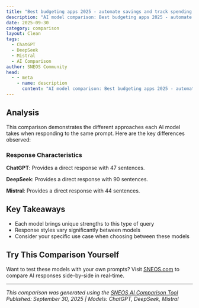 ```yaml
---
title: "Best budgeting apps 2025 - automate savings and track spending effortlessly"
description: "AI model comparison: Best budgeting apps 2025 - automate savings and track spending effortlessly..."
date: 2025-09-30
category: comparison
layout: Clean
tags:
  - ChatGPT
  - DeepSeek
  - Mistral
  - AI Comparison
author: SNEOS Community
head:
  - - meta
    - name: description
      content: "AI model comparison: Best budgeting apps 2025 - automate savings and track spending effortlessly..."
---
```


<ChatComparison
  title="Best budgeting apps 2025 - automate savings and track spending effortlessly"
  prompt="Best budgeting apps 2025 - automate savings and track spending effortlessly"
  :responses='{
    "ChatGPT": "Here are some of the best budgeting apps for 2025 that specialize in automating savings and making expense tracking effortless:\n\n1. **YNAB (You Need A Budget)**\n   - Focuses on giving every dollar a job.\n   - Syncs with your accounts, tracks spending in real time.\n   - Tools to help automate savings goals.\n   - Great for proactive budgeting and financial discipline.\n\n2. **Qapital**\n   - Automates savings with customizable rules (e.g., round-ups, goal-based).\n   - Link your bank accounts, create spending categories.\n   - Helps build savings without thinking too much about it.\n\n3. **Mint**\n   - Comprehensive expense tracking with bill reminders.\n   - Automatically categorizes transactions.\n   - Offers budgeting tools and tips.\n   - Built-in savings goal feature.\n\n4. **PocketGuard**\n   - Tracks spending and shows how much money is \u201CIn My Pocket\u201D after bills and savings.\n   - Automates saving by identifying recurring expenses you can reduce.\n   - Simple, intuitive interface.\n\n5. **Simple (now part of BBVA)**\n   - Combines checking account and budgeting into one.\n   - Automated savings goals called \u201CGoals.\u201D\n   - Transactions automatically categorized.\n\n6. **Twine**\n   - Focuses on saving for shared goals (partners, roommates).\n   - Automatic transfers towards these shared goals.\n   - Good for collaborative budgeting and saving.\n\n7. **Empower**\n   - AI-driven tools recommend savings and investment actions.\n   - Tracks spending and bills.\n   - Helps automate transfers to savings or pay down debt.\n\n8. **Goodbudget**\n   - Envelope budgeting system.\n   - Manual and automated tracking.\n   - Syncs across devices, good for shared budgets.\n   - Can automate periodic transfers to savings envelopes.\n\n### Features to Look For:\n- Bank syncing \u0026 automatic transaction categorization.\n- Goal-based automated savings rules.\n- Real-time spending notifications.\n- Bill reminders and subscription tracking.\n- User-friendly dashboard and reports.\n- Security (bank-level encryption).\n\n### Summary\nFor 2025, combining robust automation with intuitive tracking is key. Apps like **YNAB** and **Mint** offer full-featured budgeting, while **Qapital** and **PocketGuard** excel in automating savings effortlessly. Choose one based on whether you want more control (YNAB) or seamless automation (Qapital).\n\nIf you want, I can also help you compare features or find an app tailored to your specific needs!",
    "DeepSeek": "Of course! The landscape of personal finance apps is constantly evolving, but the core mission remains the same: to help you save money automatically and understand your spending with minimal effort.\n\nHere is a breakdown of the best budgeting apps for 2025, categorized by their primary strength, so you can find the perfect fit for your financial style.\n\n---\n\n### \uD83C\uDFC6 The All-in-One Powerhouses\nThese apps connect directly to your bank accounts to give you a complete, automated financial picture.\n\n#### 1. **Copilot**\n*   **Best For:** Mac and iPhone users who want a premium, intuitive experience.\n*   **How It Automates Savings \u0026 Tracks Spending:** Copilot uses AI to categorize your transactions with incredible accuracy. Its beautiful UI makes reviewing your cash flow, net worth, and investment performance a pleasure. It highlights recurring subscriptions and lets you set custom rules for categorization.\n*   **Pricing:** Subscription-based (annual or monthly). No free tier, but a generous trial.\n*   **2025 Outlook:** Consistently praised for its clean design and smart features, Copilot is a top contender for those willing to pay for a superior user experience.\n\n#### 2. **Monarch Money**\n*   **Best For:** Couples and families who want to collaborate on their finances.\n*   **How It Automates Savings \u0026 Tracks Spending:** Monarch provides a holistic view of your entire financial life, from budgeting and cash flow to net worth. It excels at shared access, allowing multiple people to manage the budget together. Its rule-based transaction categorization is highly customizable.\n*   **Pricing:** Subscription-based, with a free trial.\n*   **2025 Outlook:** Positioned as a modern successor to Mint, Monarch has strong momentum and is focused on robust, collaborative tools for serious budgeters.\n\n#### 3. **Empower (formerly Personal Capital)**\n*   **Best For:** Individuals focused on long-term wealth building and retirement planning.\n*   **How It Automates Savings \u0026 Tracks Spending:** While it has budgeting features, Empower truly shines in its investment and net worth tracking. It automatically analyzes your investment portfolios for fees and asset allocation, and provides a powerful retirement planner.\n*   **Pricing:** Free for the dashboard; wealth management services are offered for high-net-worth individuals.\n*   **2025 Outlook:** Remains the king of free investment tracking, making it an essential companion app even if you use another service for day-to-day budgeting.\n\n---\n\n### \uD83D\uDC22 The \u0022Set-and-Forget\u0022 Savings Automators\nThese apps focus less on traditional budgeting and more on passively growing your savings.\n\n#### 4. **Rocket Money (formerly Truebill)**\n*   **Best For:** Automating savings and canceling unwanted subscriptions.\n*   **How It Automates Savings \u0026 Tracks Spending:** Its standout feature is the \u0022Smart Savings\u0022 tool, which automatically transfers money to a savings account based on your spending patterns. It also aggressively hunts down and helps you cancel recurring subscriptions, often paying for itself.\n*   **Pricing:** Freemium model. Core features are free, but premium features (like automated savings) require a subscription (a percentage of the savings it finds for you).\n*   **2025 Outlook:** Continuously adding new features (like credit score monitoring and bill negotiation), solidifying its role as a financial control center.\n\n#### 5. **Oportun (formerly Digit)**\n*   **Best For:** People who struggle to save manually.\n*   **How It Automates Savings \u0026 Tracks Spending:** Using a sophisticated algorithm, Oportun analyzes your income and spending and automatically transfers small, \u0022safe-to-save\u0022 amounts from your checking to a savings account. The goal is to save without you even thinking about it.\n*   **Pricing:** Subscription-based after a free trial.\n*   **2025 Outlook:** A pioneer in automated micro-saving, it remains a top choice for its singular, effective focus on building a savings habit.\n\n---\n\n### \uD83D\uDCB0 The Proactive Budgeting Champions\nThese apps use powerful, proven budgeting methods that require more hands-on input but offer maximum control.\n\n#### 6. **YNAB (You Need A Budget)**\n*   **Best For:** Getting out of debt and giving every dollar a job. A proactive, philosophy-driven approach.\n*   **How It Automates Savings \u0026 Tracks Spending:** YNAB uses the \u0022zero-based budgeting\u0022 method. You manually assign all your incoming money to specific categories (including savings goals). While it links to accounts for transaction import, its power comes from your active participation. It forces you to confront your spending decisions head-on.\n*   **Pricing:** Subscription-based with a long free trial (over 30 days).\n*   **2025 Outlook:** YNAB has a cult-like following for a reason\u2014it works. It remains the gold standard for people who are serious about changing their financial behavior.\n\n#### 7. **Goodbudget**\n*   **Best For:** Fans of the \u0022cash envelope\u0022 system who want a digital solution.\n*   **How It Automates Savings \u0026 Tracks Spending:** This is a digital envelope system. You allocate your money to virtual envelopes for categories like \u0022Groceries,\u0022 \u0022Rent,\u0022 and \u0022Vacation.\u0022 You manually log transactions, which keeps you highly engaged with your spending.\n*   **Pricing:** Freemium model. The free version has limited envelopes; the paid version offers more.\n*   **2025 Outlook:** Perfect for couples or families who need to sync their envelope budgets without sharing bank logins. It\u0027s a timeless method with a modern app.\n\n---\n\n### \uD83C\uDD93 The Top Free Options\nPowerful tools that don\u0027t require a subscription.\n\n#### 8. **PocketGuard**\n*   **Best For:** A simple, quick answer to \u0022How much can I spend right now?\u0022\n*   **How It Automates Savings \u0026 Tracks Spending:** Connects to your accounts and calculates your \u0022In My Pocket\u0022 number\u2014the amount of money you have left to spend after accounting for bills, goals, and necessities. It also identifies recurring bills and opportunities to lower them.\n*   **Pricing:** Freemium model. The free version is very capable; \u0022Plus\u0022 adds more customization.\n*   **2025 Outlook:** Its simplicity is its greatest strength, appealing to those overwhelmed by more complex apps.\n\n---\n\n### How to Choose the Right App for You in 2025\n\nAsk yourself these questions:\n\n1.  **What\u0027s my primary goal?**\n    *   *\u0022I just want to save money without thinking.\u0022* \u2192 **Oportun** or **Rocket Money**.\n    *   *\u0022I need a complete picture of my spending and net worth.\u0022* \u2192 **Copilot** or **Monarch Money**.\n    *   *\u0022I need to get out of debt and take total control.\u0022* \u2192 **YNAB**.\n    *   *\u0022I want to track my investments for free.\u0022* \u2192 **Empower**.\n\n2.  **How hands-on do I want to be?**\n    *   *Set-and-Forget:* Apps that auto-categorize and save for you (Copilot, Rocket Money).\n    *   *Hands-On Control:* Apps that require you to assign every dollar (YNAB, Goodbudget).\n\n3.  **What\u0027s my comfort level with linking bank accounts?**\n    *   All the automation-focused apps require this. If you\u0027re uncomfortable, **Goodbudget** is a great manual-entry alternative.\n\n4.  **Am I budgeting solo or with a partner?**\n    *   **Monarch** and **YNAB** have excellent multi-user support.\n\nThe best app is the one you\u0027ll actually use. Most of these offer free trials, so don\u0027t be afraid to test a couple to see which one feels right for your financial journey in 2025.",
    "Mistral": "As of my last update in October 2023, I can provide you with a list of popular budgeting apps that have been well-regarded for their features in automating savings and tracking spending. While I can\u0027t predict the exact state of these apps in 2025, many of these have consistently improved and are likely to remain strong contenders. Here are some of the best budgeting apps you might consider:\n\n1. **Mint**:\n   - **Features**: Automatically categorizes transactions, sets budgets, tracks bills, and monitors investments.\n   - **Pros**: Comprehensive financial overview, free to use.\n   - **Cons**: Ads and promotions for financial products.\n\n2. **You Need A Budget (YNAB)**:\n   - **Features**: Zero-based budgeting, goal tracking, and detailed reporting.\n   - **Pros**: Highly effective for users committed to budgeting, extensive educational resources.\n   - **Cons**: Paid subscription, steep learning curve.\n\n3. **Personal Capital**:\n   - **Features**: Investment tracking, retirement planning, and net worth tracking.\n   - **Pros**: Excellent for investment management, free financial tools.\n   - **Cons**: Focused more on investments than day-to-day budgeting.\n\n4. **PocketGuard**:\n   - **Features**: Simplifies budgeting by showing how much you can spend after accounting for bills, goals, and necessities.\n   - **Pros**: Easy to use, clear visuals.\n   - **Cons**: Some features are behind a paywall.\n\n5. **Goodbudget**:\n   - **Features**: Envelope budgeting system, syncs across devices, and allows for shared budgeting.\n   - **Pros**: Great for couples or families, easy to understand.\n   - **Cons**: Limited free version.\n\n6. **Simplifi by Quicken**:\n   - **Features**: Automatic transaction categorization, spending watchlists, and savings goals.\n   - **Pros**: User-friendly interface, robust features.\n   - **Cons**: Paid subscription.\n\n7. **EveryDollar**:\n   - **Features**: Zero-based budgeting, customizable budget categories, and goal tracking.\n   - **Pros**: Simple and straightforward, free version available.\n   - **Cons**: Limited features in the free version.\n\n8. **Cleo**:\n   - **Features**: AI-driven budgeting, savings goals, and financial insights.\n   - **Pros**: Fun and engaging interface, personalized financial advice.\n   - **Cons**: Some features require a subscription.\n\n9. **Acorns**:\n   - **Features**: Automatic investment of spare change, retirement accounts, and educational content.\n   - **Pros**: Easy way to start investing, multiple account options.\n   - **Cons**: Monthly fee, limited budgeting tools.\n\n10. **Digit**:\n    - **Features**: Automatically saves money based on your spending habits, goal setting.\n    - **Pros**: Effortless savings, personalized to your income and expenses.\n    - **Cons**: Monthly fee, limited budgeting features.\n\nWhen choosing a budgeting app, consider your specific needs, such as whether you need detailed investment tracking, shared budgeting features, or a simple way to automate savings. Also, keep an eye on user reviews and updates to ensure the app continues to meet your requirements as technology and features evolve."
  }'
  published-date="22:46"
/>

## Analysis

This comparison demonstrates the different approaches each AI model takes when responding to the same prompt. Here are the key differences observed:

### Response Characteristics

**ChatGPT**: Provides a direct response with 47 sentences. 

**DeepSeek**: Provides a direct response with 90 sentences. 

**Mistral**: Provides a direct response with 44 sentences. 

## Key Takeaways

- Each model brings unique strengths to this type of query
- Response styles vary significantly between models
- Consider your specific use case when choosing between these models

## Try This Comparison Yourself

Want to test these models with your own prompts? Visit [SNEOS.com](https://sneos.com) to compare AI responses side-by-side in real-time.

---

*This comparison was generated using the [SNEOS AI Comparison Tool](https://sneos.com)*
*Published: September 30, 2025 | Models: ChatGPT, DeepSeek, Mistral*
